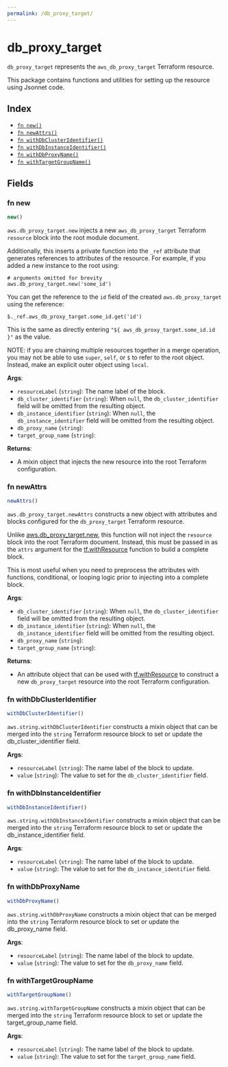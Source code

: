 ```yaml
---
permalink: /db_proxy_target/
---
```


# db_proxy_target

`db_proxy_target` represents the `aws_db_proxy_target` Terraform resource.



This package contains functions and utilities for setting up the resource using Jsonnet code.


## Index

* [`fn new()`](#fn-new)
* [`fn newAttrs()`](#fn-newattrs)
* [`fn withDbClusterIdentifier()`](#fn-withdbclusteridentifier)
* [`fn withDbInstanceIdentifier()`](#fn-withdbinstanceidentifier)
* [`fn withDbProxyName()`](#fn-withdbproxyname)
* [`fn withTargetGroupName()`](#fn-withtargetgroupname)

## Fields

### fn new

```ts
new()
```


`aws.db_proxy_target.new` injects a new `aws_db_proxy_target` Terraform `resource`
block into the root module document.

Additionally, this inserts a private function into the `_ref` attribute that generates references to attributes of the
resource. For example, if you added a new instance to the root using:

    # arguments omitted for brevity
    aws.db_proxy_target.new('some_id')

You can get the reference to the `id` field of the created `aws.db_proxy_target` using the reference:

    $._ref.aws_db_proxy_target.some_id.get('id')

This is the same as directly entering `"${ aws_db_proxy_target.some_id.id }"` as the value.

NOTE: if you are chaining multiple resources together in a merge operation, you may not be able to use `super`, `self`,
or `$` to refer to the root object. Instead, make an explicit outer object using `local`.

**Args**:
  - `resourceLabel` (`string`): The name label of the block.
  - `db_cluster_identifier` (`string`):  When `null`, the `db_cluster_identifier` field will be omitted from the resulting object.
  - `db_instance_identifier` (`string`):  When `null`, the `db_instance_identifier` field will be omitted from the resulting object.
  - `db_proxy_name` (`string`): 
  - `target_group_name` (`string`): 

**Returns**:
- A mixin object that injects the new resource into the root Terraform configuration.


### fn newAttrs

```ts
newAttrs()
```


`aws.db_proxy_target.newAttrs` constructs a new object with attributes and blocks configured for the `db_proxy_target`
Terraform resource.

Unlike [aws.db_proxy_target.new](#fn-new), this function will not inject the `resource`
block into the root Terraform document. Instead, this must be passed in as the `attrs` argument for the
[tf.withResource](https://github.com/tf-libsonnet/core/tree/main/docs#fn-withresource) function to build a complete block.

This is most useful when you need to preprocess the attributes with functions, conditional, or looping logic prior to
injecting into a complete block.

**Args**:
  - `db_cluster_identifier` (`string`):  When `null`, the `db_cluster_identifier` field will be omitted from the resulting object.
  - `db_instance_identifier` (`string`):  When `null`, the `db_instance_identifier` field will be omitted from the resulting object.
  - `db_proxy_name` (`string`): 
  - `target_group_name` (`string`): 

**Returns**:
  - An attribute object that can be used with [tf.withResource](https://github.com/tf-libsonnet/core/tree/main/docs#fn-withresource) to construct a new `db_proxy_target` resource into the root Terraform configuration.


### fn withDbClusterIdentifier

```ts
withDbClusterIdentifier()
```

`aws.string.withDbClusterIdentifier` constructs a mixin object that can be merged into the `string`
Terraform resource block to set or update the db_cluster_identifier field.



**Args**:
  - `resourceLabel` (`string`): The name label of the block to update.
  - `value` (`string`): The value to set for the `db_cluster_identifier` field.


### fn withDbInstanceIdentifier

```ts
withDbInstanceIdentifier()
```

`aws.string.withDbInstanceIdentifier` constructs a mixin object that can be merged into the `string`
Terraform resource block to set or update the db_instance_identifier field.



**Args**:
  - `resourceLabel` (`string`): The name label of the block to update.
  - `value` (`string`): The value to set for the `db_instance_identifier` field.


### fn withDbProxyName

```ts
withDbProxyName()
```

`aws.string.withDbProxyName` constructs a mixin object that can be merged into the `string`
Terraform resource block to set or update the db_proxy_name field.



**Args**:
  - `resourceLabel` (`string`): The name label of the block to update.
  - `value` (`string`): The value to set for the `db_proxy_name` field.


### fn withTargetGroupName

```ts
withTargetGroupName()
```

`aws.string.withTargetGroupName` constructs a mixin object that can be merged into the `string`
Terraform resource block to set or update the target_group_name field.



**Args**:
  - `resourceLabel` (`string`): The name label of the block to update.
  - `value` (`string`): The value to set for the `target_group_name` field.
